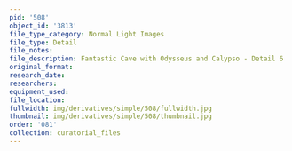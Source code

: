 ```yaml
---
pid: '508'
object_id: '3813'
file_type_category: Normal Light Images
file_type: Detail
file_notes:
file_description: Fantastic Cave with Odysseus and Calypso - Detail 6
original_format:
research_date:
researchers:
equipment_used:
file_location:
fullwidth: img/derivatives/simple/508/fullwidth.jpg
thumbnail: img/derivatives/simple/508/thumbnail.jpg
order: '081'
collection: curatorial_files
---
```

